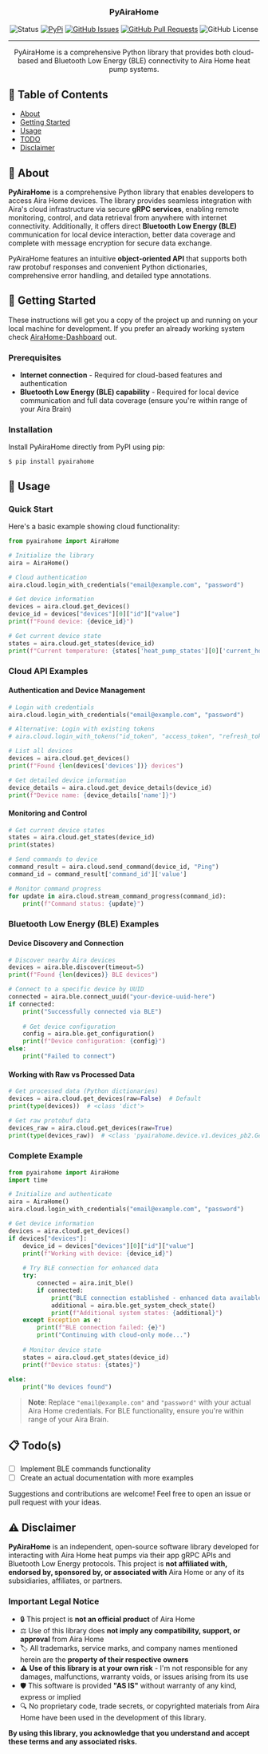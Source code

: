 <h3 align="center">PyAiraHome</h3>

<div align="center">

  ![Status](https://img.shields.io/badge/status-active-success)
  [![PyPi](https://img.shields.io/pypi/v/pyairahome)](https://pypi.org/project/pyairahome/)
  [![GitHub Issues](https://img.shields.io/github/issues/invy55/pyairahome)](https://github.com/invy55/pyairahome/issues)
  [![GitHub Pull Requests](https://img.shields.io/github/issues-pr/invy55/pyairahome)](https://github.com/invy55/pyairahome/pulls)
  ![GitHub License](https://img.shields.io/github/license/invy55/pyairahome)
</div>

---

<p align="center"> PyAiraHome is a comprehensive Python library that provides both cloud-based and Bluetooth Low Energy (BLE) connectivity to Aira Home heat pump systems.
    <br> 
</p>

## 📝 Table of Contents
- [About](#about)
- [Getting Started](#getting_started)
- [Usage](#usage)
- [TODO](#todo)
- [Disclaimer](#disclaimer)

## 🧐 About <a name = "about"></a>
**PyAiraHome** is a comprehensive Python library that enables developers to access Aira Home devices. The library provides seamless integration with Aira's cloud infrastructure via secure **gRPC services**, enabling remote monitoring, control, and data retrieval from anywhere with internet connectivity. Additionally, it offers direct **Bluetooth Low Energy (BLE)** communication for local device interaction, better data coverage and complete with message encryption for secure data exchange.

PyAiraHome features an intuitive **object-oriented API** that supports both raw protobuf responses and convenient Python dictionaries, comprehensive error handling, and detailed type annotations.

## 🏁 Getting Started <a name = "getting_started"></a>
These instructions will get you a copy of the project up and running on your local machine for development. If you prefer an already working system check [AiraHome-Dashboard](https://github.com/invy55/airahome-dashboard) out.

### Prerequisites

- **Internet connection** - Required for cloud-based features and authentication
- **Bluetooth Low Energy (BLE) capability** - Required for local device communication and full data coverage (ensure you're within range of your Aira Brain)

### Installation

Install PyAiraHome directly from PyPI using pip:

```shell
$ pip install pyairahome
```

## 🎈 Usage <a name="usage"></a>

### Quick Start

Here's a basic example showing cloud functionality:

```python
from pyairahome import AiraHome

# Initialize the library
aira = AiraHome()

# Cloud authentication
aira.cloud.login_with_credentials("email@example.com", "password")

# Get device information
devices = aira.cloud.get_devices()
device_id = devices["devices"][0]["id"]["value"]
print(f"Found device: {device_id}")

# Get current device state
states = aira.cloud.get_states(device_id)
print(f"Current temperature: {states['heat_pump_states'][0]['current_hot_water_temperature']}")
```

### Cloud API Examples

#### Authentication and Device Management

```python
# Login with credentials
aira.cloud.login_with_credentials("email@example.com", "password")

# Alternative: Login with existing tokens
# aira.cloud.login_with_tokens("id_token", "access_token", "refresh_token")

# List all devices
devices = aira.cloud.get_devices()
print(f"Found {len(devices['devices'])} devices")

# Get detailed device information
device_details = aira.cloud.get_device_details(device_id)
print(f"Device name: {device_details['name']}")
```

#### Monitoring and Control

```python
# Get current device states
states = aira.cloud.get_states(device_id)
print(states)

# Send commands to device
command_result = aira.cloud.send_command(device_id, "Ping")
command_id = command_result['command_id']['value']

# Monitor command progress
for update in aira.cloud.stream_command_progress(command_id):
    print(f"Command status: {update}")
```

### Bluetooth Low Energy (BLE) Examples

#### Device Discovery and Connection

```python
# Discover nearby Aira devices
devices = aira.ble.discover(timeout=5)
print(f"Found {len(devices)} BLE devices")

# Connect to a specific device by UUID
connected = aira.ble.connect_uuid("your-device-uuid-here")
if connected:
    print("Successfully connected via BLE")
    
    # Get device configuration
    config = aira.ble.get_configuration()
    print(f"Device configuration: {config}")
else:
    print("Failed to connect")
```

#### Working with Raw vs Processed Data

```python
# Get processed data (Python dictionaries)
devices = aira.cloud.get_devices(raw=False)  # Default
print(type(devices))  # <class 'dict'>

# Get raw protobuf data
devices_raw = aira.cloud.get_devices(raw=True)
print(type(devices_raw))  # <class 'pyairahome.device.v1.devices_pb2.GetDevicesResponse'>
```

### Complete Example

```python
from pyairahome import AiraHome
import time

# Initialize and authenticate
aira = AiraHome()
aira.cloud.login_with_credentials("email@example.com", "password")

# Get device information
devices = aira.cloud.get_devices()
if devices["devices"]:
    device_id = devices["devices"][0]["id"]["value"]
    print(f"Working with device: {device_id}")
    
    # Try BLE connection for enhanced data
    try:
        connected = aira.init_ble()
        if connected:
            print("BLE connection established - enhanced data available")
            additional = aira.ble.get_system_check_state()
            print(f"Additional system states: {additional}")
    except Exception as e:
        print(f"BLE connection failed: {e}")
        print("Continuing with cloud-only mode...")
    
    # Monitor device state
    states = aira.cloud.get_states(device_id)
    print(f"Device status: {states}")
    
else:
    print("No devices found")
```

> **Note**: Replace `"email@example.com"` and `"password"` with your actual Aira Home credentials. For BLE functionality, ensure you're within range of your Aira Brain.

## 📋 Todo(s) <a name = "todo"></a>

- [ ] Implement BLE commands functionality
- [ ] Create an actual documentation with more examples

Suggestions and contributions are welcome! Feel free to open an issue or pull request with your ideas.

## ⚠️ Disclaimer <a name = "disclaimer"></a>

**PyAiraHome** is an independent, open-source software library developed for interacting with Aira Home heat pumps via their app gRPC APIs and Bluetooth Low Energy protocols. This project is **not affiliated with, endorsed by, sponsored by, or associated with** Aira Home or any of its subsidiaries, affiliates, or partners.

### Important Legal Notice

- 🔒 This project is **not an official product** of Aira Home
- ⚖️ Use of this library does **not imply any compatibility, support, or approval** from Aira Home
- 🏷️ All trademarks, service marks, and company names mentioned herein are the **property of their respective owners**
- ⚠️ **Use of this library is at your own risk** - I'm not responsible for any damages, malfunctions, warranty voids, or issues arising from its use
- 🛡️ This software is provided **"AS IS"** without warranty of any kind, express or implied
- 🔍 No proprietary code, trade secrets, or copyrighted materials from Aira Home have been used in the development of this library.

**By using this library, you acknowledge that you understand and accept these terms and any associated risks.**
